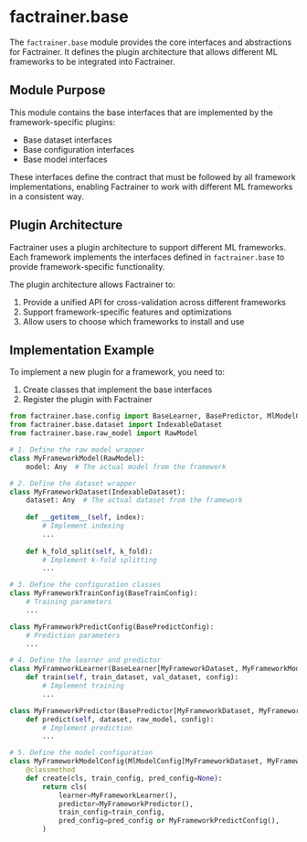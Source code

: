 # factrainer.base

The `factrainer.base` module provides the core interfaces and abstractions for Factrainer. It defines the plugin architecture that allows different ML frameworks to be integrated into Factrainer.

## Module Purpose

This module contains the base interfaces that are implemented by the framework-specific plugins:

- Base dataset interfaces
- Base configuration interfaces
- Base model interfaces

These interfaces define the contract that must be followed by all framework implementations, enabling Factrainer to work with different ML frameworks in a consistent way.

## Plugin Architecture

Factrainer uses a plugin architecture to support different ML frameworks. Each framework implements the interfaces defined in `factrainer.base` to provide framework-specific functionality.

The plugin architecture allows Factrainer to:

1. Provide a unified API for cross-validation across different frameworks
2. Support framework-specific features and optimizations
3. Allow users to choose which frameworks to install and use

## Implementation Example

To implement a new plugin for a framework, you need to:

1. Create classes that implement the base interfaces
2. Register the plugin with Factrainer

```python
from factrainer.base.config import BaseLearner, BasePredictor, MlModelConfig
from factrainer.base.dataset import IndexableDataset
from factrainer.base.raw_model import RawModel

# 1. Define the raw model wrapper
class MyFrameworkModel(RawModel):
    model: Any  # The actual model from the framework

# 2. Define the dataset wrapper
class MyFrameworkDataset(IndexableDataset):
    dataset: Any  # The actual dataset from the framework
    
    def __getitem__(self, index):
        # Implement indexing
        ...
    
    def k_fold_split(self, k_fold):
        # Implement k-fold splitting
        ...

# 3. Define the configuration classes
class MyFrameworkTrainConfig(BaseTrainConfig):
    # Training parameters
    ...

class MyFrameworkPredictConfig(BasePredictConfig):
    # Prediction parameters
    ...

# 4. Define the learner and predictor
class MyFrameworkLearner(BaseLearner[MyFrameworkDataset, MyFrameworkModel, MyFrameworkTrainConfig]):
    def train(self, train_dataset, val_dataset, config):
        # Implement training
        ...

class MyFrameworkPredictor(BasePredictor[MyFrameworkDataset, MyFrameworkModel, MyFrameworkPredictConfig]):
    def predict(self, dataset, raw_model, config):
        # Implement prediction
        ...

# 5. Define the model configuration
class MyFrameworkModelConfig(MlModelConfig[MyFrameworkDataset, MyFrameworkModel, MyFrameworkTrainConfig, MyFrameworkPredictConfig]):
    @classmethod
    def create(cls, train_config, pred_config=None):
        return cls(
            learner=MyFrameworkLearner(),
            predictor=MyFrameworkPredictor(),
            train_config=train_config,
            pred_config=pred_config or MyFrameworkPredictConfig(),
        )
